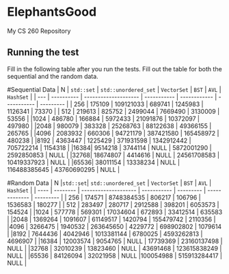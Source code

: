 # ElephantsGood
My CS 260 Repository

## Running the test

Fill in the following table after you run the tests. 
Fill out the table for both the sequential and the random data.

#Sequential Data
| N   | `std::set` | `std::unordered_set` | `VectorSet` |    `BST`     |    `AVL`    | `HashSet` |
| --- | ---------- | -------------------- | ----------- | ------------ | ----------- | --------- |
| 256 |     175109 |      109121033       |     689741  |      1245983 |     1126341 |    73370  |
| 512 |     219613 |         825752       |    2499044  |      7669490 |     3130009 |    53556  |
|1024 |     486780 |         166884       |    5972433  |     21091876 |    10372097 |   497980  |
|2048 |     980079 |         383328       |   25268763  |     88122638 |    49366155 |   265765  |
|4096 |    2083932 |         660306       |   94721179  |    387421580 |   165458972 |   480238  |
|8192 |    4363447 |        1225429       |  371931598  |   1342912442 |   705722214 |  1154318  |
|16384|    9514218 |        3744114       |     NULL    |   5872001290 |  2592850853 |    NULL   |
|32768|   18674807 |        4414616       |     NULL    |  24561708583 | 10419337923 |    NULL   |
|65536|   38011154 |       13338234       |     NULL    | 116488385645 | 43760690295 |    NULL   |

#Random Data
| N    |`std::set`| `std::unordered_set` | `VectorSet` |   `BST`   |     `AVL`     | `HashSet` |
| ---- | -------- | -------------------- | ----------- | --------- | ------------- | --------- |
| 256  |   174571 |      8748384535      |     806217  |   106796  |      1536583  |   180277  |
| 512  |   283497 |          280717      |    2912588  |   398201  |      6053573  |   154524  |
|1024  |   577778 |          569301      |   17034604  |   672893  |     33412514  |   635583  |
|2048  |  1369264 |         1091607      |   61149517  |  1420794  |    155479742  |  2110356  |
|4096  |  3266475 |         1940532      |  263645650  |  4229772  |    698902802  |  1079614  |
|8192  |  7644436 |         4042946      | 1013381144  |  6780025  |   4593262813  |  4696907  |
|16384 | 12003574 |         9054765      |     NULL    | 17739369  |  23160137498  |    NULL   |
|32768 | 32010239 |        13823460      |     NULL    | 43691468  | 123615838249  |    NULL   |
|65536 | 84126094 |        32021958      |     NULL    |100054988  | 515913284417  |    NULL   |

